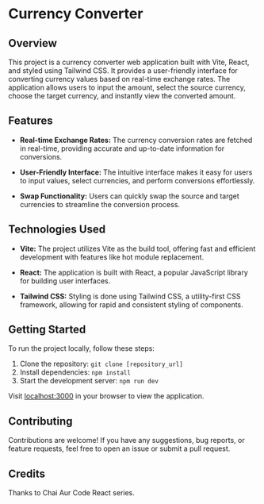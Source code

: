 # Currency Converter

## Overview

This project is a currency converter web application built with Vite, React, and styled using Tailwind CSS. It provides a user-friendly interface for converting currency values based on real-time exchange rates. The application allows users to input the amount, select the source currency, choose the target currency, and instantly view the converted amount.

## Features

- **Real-time Exchange Rates:** The currency conversion rates are fetched in real-time, providing accurate and up-to-date information for conversions.

- **User-Friendly Interface:** The intuitive interface makes it easy for users to input values, select currencies, and perform conversions effortlessly.

- **Swap Functionality:** Users can quickly swap the source and target currencies to streamline the conversion process.

## Technologies Used

- **Vite:** The project utilizes Vite as the build tool, offering fast and efficient development with features like hot module replacement.

- **React:** The application is built with React, a popular JavaScript library for building user interfaces.

- **Tailwind CSS:** Styling is done using Tailwind CSS, a utility-first CSS framework, allowing for rapid and consistent styling of components.

## Getting Started

To run the project locally, follow these steps:

1. Clone the repository: `git clone [repository_url]`
2. Install dependencies: `npm install`
3. Start the development server: `npm run dev`

Visit [localhost:3000](http://localhost:3000) in your browser to view the application.

## Contributing

Contributions are welcome! If you have any suggestions, bug reports, or feature requests, feel free to open an issue or submit a pull request.

## Credits

Thanks to Chai Aur Code React series. 
